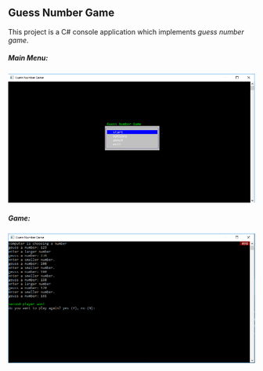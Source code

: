 ## Guess Number Game
This project is a C# console application which implements _guess number game_.

##### Main Menu:
![Image of Yaktocat](docs/1.PNG)

##### Game:
![Image of Yaktocat](docs/2.PNG)
